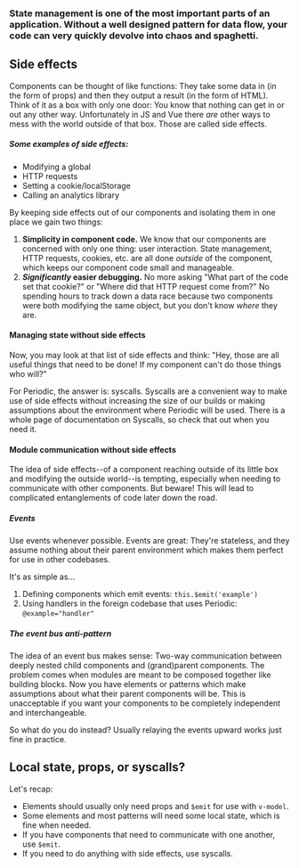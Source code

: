 ### State management is one of the most important parts of an application. Without a well designed pattern for data flow, your code can very quickly devolve into chaos and spaghetti.

## Side effects

Components can be thought of like functions: They take some data in (in the form of props) and then they output a result (in the form of HTML). Think of it as a box with only one door: You know that nothing can get in or out any other way. Unfortunately in JS and Vue there _are_ other ways to mess with the world outside of that box. Those are called side effects.

##### Some examples of side effects:

- Modifying a global
- HTTP requests
- Setting a cookie/localStorage
- Calling an analytics library

By keeping side effects out of our components and isolating them in one place we gain two things:

1. **Simplicity in component code.** We know that our components are concerned with only one thing: user interaction. State management, HTTP requests, cookies, etc. are all done _outside_ of the component, which keeps our component code small and manageable.
2. **_Significantly_ easier debugging.** No more asking "What part of the code set that cookie?" or "Where did that HTTP request come from?" No spending hours to track down a data race because two components were both modifying the same object, but you don't know _where_ they are.

#### Managing state without side effects

Now, you may look at that list of side effects and think: "Hey, those are all useful things that need to be done! If my component can't do those things who will?"

For Periodic, the answer is: syscalls. Syscalls are a convenient way to make use of side effects without increasing the size of our builds or making assumptions about the environment where Periodic will be used. There is a whole page of documentation on Syscalls, so check that out when you need it.

#### Module communication without side effects

The idea of side effects--of a component reaching outside of its little box and modifying the outside world--is tempting, especially when needing to communicate with other components. But beware! This will lead to complicated entanglements of code later down the road.

##### Events

Use events whenever possible. Events are great: They're stateless, and they assume nothing about their parent environment which makes them perfect for use in other codebases.

It's as simple as...

1. Defining components which emit events: `this.$emit('example')`
1. Using handlers in the foreign codebase that uses Periodic: `@example="handler"`

##### The event bus anti-pattern

The idea of an event bus makes sense: Two-way communication between deeply nested child components and (grand)parent components. The problem comes when modules are meant to be composed together like building blocks. Now you have elements or patterns which make assumptions about what their parent components will be. This is unacceptable if you want your components to be completely independent and interchangeable.

So what do you do instead? Usually relaying the events upward works just fine in practice.

## Local state, props, or syscalls?

Let's recap:

- Elements should usually only need props and `$emit` for use with `v-model`.
- Some elements and most patterns will need some local state, which is fine when needed.
- If you have components that need to communicate with one another, use `$emit`.
- If you need to do anything with side effects, use syscalls.
